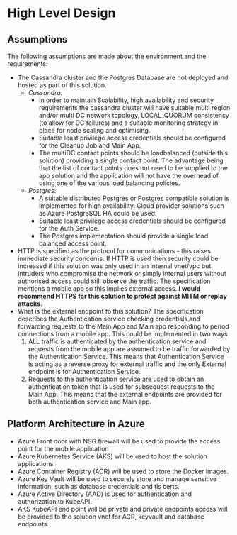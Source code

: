 # High Level Design

## Assumptions

The following assumptions are made about the environment and the requirements:

* The Cassandra cluster and the Postgres Database are not deployed and hosted as part of this solution.
  * _Cassandra_:
  	* In order to maintain Scalability, high availability and security requirements the cassandra cluster will have suitable multi region and/or multi DC network topology, LOCAL_QUORUM consistency (to allow for DC failures) and a suitable monitoring strategy in place for node scaling and optimising.
  	* Suitable least privilege access credentials should be configured for the Cleanup Job and Main App.
  	* The multiDC contact points should be loadbalanced (outside this solution) providing a single contact point. The advantage being that the list of contact points does not need to be supplied to the app solution and the application will not have the overhead of using one of the various load balancing policies.
  * _Postgres_:
  	* A suitable distributed Postgres or Postgres compatible solution is implemented for high availability. Cloud provider solutions such as Azure PostgreSQL HA could be used.
  	* Suitable least privilege access credentials should be configured for the Auth Service.
  	* The Postgres implementation should provide a single load balanced access point.
* HTTP is specified as the protocol for communications - this raises immediate security concerns. If HTTP is used then security could be increased if this solution was only used in an internal vnet/vpc but intruders who compromise the network or simply internal users without authorised access could still observe the traffic. The specification mentions a mobile app so this implies external access. **I would recommend HTTPS for this solution to protect against MITM or replay attacks**.
* What is the external endpoint fo this solution? The specification describes the Authentication service checking credentials and forwarding requests to the Main App and Main app responding to period connections from a mobile app. This could be implemented in two ways
  1. ALL traffic is authenticated by the authentication service and requests from the mobile app are assumed to be traffic forwarded by the Authentication Service.  This means that Authentication Service is acting as a reverse proxy for external traffic and the only External endpoint is for Authentication Service.
  2. Requests to the authentication service are used to obtain an authentication token that is used for subsequest requests to the Main App. This means that the external endpoints are provided for both authentication service and Main app.

## Platform Architecture in Azure

* Azure Front door with NSG firewall will be used to provide the access point for the mobile application
* Azure Kubernetes Service (AKS) will be used to host the solution applications.
* Azure Container Registry (ACR) will be used to store the Docker images.
* Azure Key Vault will be used to securely store and manage sensitive information, such as database credentials and tls certs.
* Azure Active Directory (AAD) is used for authentication and authorization to KubeAPI.
* AKS KubeAPI end point will be private and private endpoints access will be provided to the solution vnet for ACR, keyvault and database endpoints.
